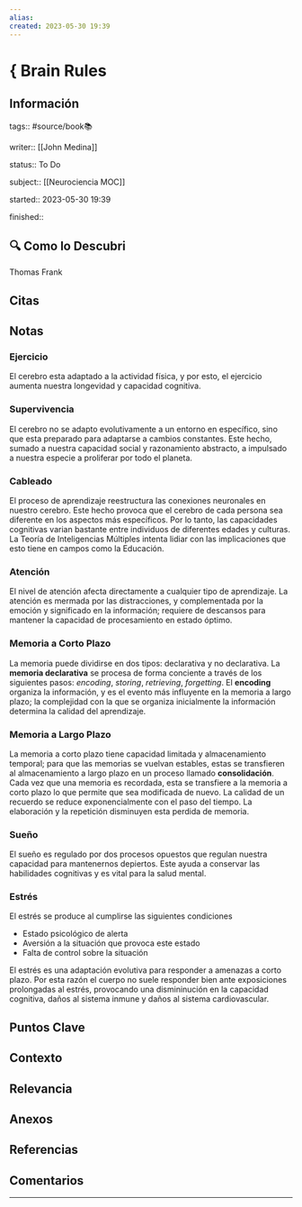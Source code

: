 ```yaml
---
alias: 
created: 2023-05-30 19:39
---
```

# { Brain Rules
## Información
tags:: #source/book📚 

writer:: [[John Medina]]

status:: To Do

subject:: [[Neurociencia MOC]]

started:: 2023-05-30 19:39

finished::

## 🔍 Como lo Descubri
Thomas Frank

## Citas

## Notas
### Ejercicio
El cerebro esta adaptado a la actividad física, y por esto, el ejercicio aumenta nuestra longevidad y capacidad cognitiva.

### Supervivencia
El cerebro no se adapto evolutivamente a un entorno en específico, sino que esta preparado  para adaptarse a cambios constantes. Este hecho, sumado a nuestra capacidad social y razonamiento abstracto, a impulsado a nuestra especie a proliferar por todo el planeta.

### Cableado
El proceso de aprendizaje reestructura las conexiones neuronales en nuestro cerebro. Este hecho provoca que el cerebro de cada persona sea diferente en los aspectos más específicos. Por lo tanto, las capacidades cognitivas varian bastante entre individuos de diferentes edades y culturas. La Teoría de Inteligencias Múltiples intenta lidiar con las implicaciones que esto tiene en campos como la Educación.

### Atención
El nivel de atención afecta directamente a cualquier tipo de aprendizaje. La atención es mermada por las distracciones, y complementada por la emoción y significado en la información; requiere de descansos para mantener la capacidad de procesamiento en estado óptimo.

### Memoria a Corto Plazo
La memoria puede dividirse en dos tipos: declarativa y no declarativa. La **memoria declarativa** se procesa de forma conciente a través de los siguientes pasos: *encoding*, *storing*, *retrieving*, *forgetting*. El **encoding** organiza la información, y es el evento más influyente en la memoria a largo plazo; la complejidad con la que se organiza inicialmente la información determina la calidad del aprendizaje.

### Memoria a Largo Plazo
La memoria a corto plazo tiene capacidad limitada y almacenamiento temporal; para que las memorias se vuelvan estables, estas se transfieren al almacenamiento a largo plazo en un proceso llamado **consolidación**. Cada vez que una memoria es recordada, esta se transfiere a la memoria a corto plazo lo que permite que sea modificada de nuevo. La calidad de un recuerdo se reduce exponencialmente con el paso del tiempo. La elaboración y la repetición disminuyen esta perdida de memoria.

### Sueño
El sueño es regulado por dos procesos opuestos que regulan nuestra capacidad para mantenernos depiertos. Este ayuda a conservar las habilidades cognitivas y es vital para la salud mental.

### Estrés
El estrés se produce al cumplirse las siguientes condiciones
- Estado psicológico de alerta
- Aversión a la situación que provoca este estado
- Falta de control sobre la situación

El estrés es una adaptación evolutiva para responder a amenazas a corto plazo. Por esta razón el cuerpo no suele responder bien ante exposiciones prolongadas al estrés, provocando una dismininución en la capacidad cognitiva, daños al sistema inmune y daños al sistema cardiovascular.

## Puntos Clave

## Contexto

## Relevancia

## Anexos

## Referencias

## Comentarios
___

